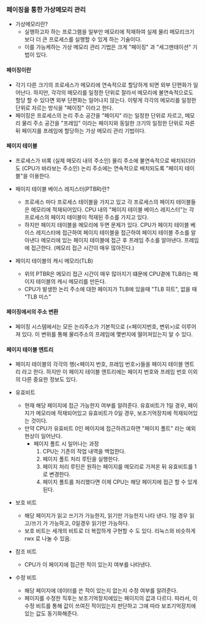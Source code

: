 ### 페이징을 통한 가상메모리 관리

- 가상메모리란?
  - 실행하고자 하는 프로그램을 일부만 메모리에 적재하여 실제 물리 메모리크기보다 더 큰 프로세스를 실행할 수 있게 하는 기술이다.
  - 이를 가능케하는 가상 메모리 관리 기법은 크게 "페이징" 과 "세그멘테이션" 기법이 있다.

#### 페이징이란

- 각기 다른 크기의 프로세스가 메모리에 연속적으로 할당하게 되면 외부 단편화가 일어난다.
  하지만, 각각의 메모리를 일정한 단위로 잘라서 메모리에 불연속적으로도 할당 할 수 있다면 외부 단편화는 일어나지 않는다.
  이렇게 각각의 메모리를 일정한 단위로 자르는 방식을 "페이징" 이라고 한다.
- 페이징은 프로세스의 논리 주소 공간을 "페이지" 라는 일정한 단위로 자르고,
  메모리 물리 주소 공간을 "프레임" 이라는 페이지와 동일한 크기의 일정한 단위로 자른 뒤 페이지를 프레임에 할당하는 가상 메모리 관리 기법이다.

#### 페이지 테이블

- 프로세스가 비록 (실제 메모리 내의 주소인) 물리 주소에 불연속적으로 배치되더라도 (CPU가 바라보는 주소인) 논리 주소에는 연속적으로 배치되도록 "페이지 테이블"을 이용한다.

- 페이지 테이블 베이스 레지스터(PTBR)란?

  - 프로세스 마다 프로세스 테이블을 가지고 있고 각 프로세스의 페이지 테이블들은 메모리에 적재되어있다.
    CPU 내의 "페이지 테이블 베이스 레지스터"는 각 프로세스의 페이지 테이블이 적재된 주소를 가지고 있다.
  - 하지만 페이지 테이블을 메모리에 두면 문제가 있다.
    CPU가 페이지 테이블 베이스 레지스터에 접근하여 페이지 테이블을 접근하여 페이지 테이블 주소를 알아낸다
    메모리에 있는 페이지 테이블에 접근 후 프레임 주소를 알아낸다.
    프레임에 접근한다.
    (메모리 접근 시간이 매우 많아진다.)

- 페이지 테이블의 캐시 메모리(TLB)
  - 위의 PTBR은 메모리 접근 시간이 매우 많아지기 떄문에 CPU곁에 TLB라는 페이지 테이블의 캐시 메모리를 만든다.
  - CPU가 발생한 논리 주소에 대한 페이지가 TLB에 있을때 "TLB 히트", 없을 때 "TLB 미스"

#### 페이징에서의 주소 변환

- 페이징 시스템에서는 모든 논리주소가 기본적으로 (<페이지번호, 변위>)로 이루어져 있다.
  이 변위를 통해 물리주소의 프레임에 몇번지에 떨어져있는지 알 수 있다.

#### 페이지 테이블 엔트리

- 페이지 테이블의 각각의 행(<페이지 번호, 프레임 번호>)들을 페이지 테이블 엔트리 라고 한다.
  하지만 이 페이지 테이블 엔트리에는 페이지 번호와 프레임 번호 이외의 다른 중요한 정보도 있다.

- 유효비트

  - 현재 해당 페이지에 접근 가능한지 여부를 알려준다.
    유효비트가 1일 경우, 페이지가 메모리에 적재되어있고 유효비트가 0일 경우, 보조기억장치에 적재되어있는 것이다.
  - 만약 CPU가 유효비트 0인 페이지에 접근하려고하면 "페이지 폴트" 라는 예외 현상이 일어난다.
    - 페이지 폴트 시 일어나는 과정
      1. CPU는 기존의 작업 내역을 백업한다.
      2. 페이지 폴트 처리 루틴을 실행한다.
      3. 페이지 처리 루틴은 원하는 페이지를 메모리로 가져온 뒤 유효비트를 1로 변경한다.
      4. 페이지 폴트를 처리했다면 이제 CPU는 해당 페이지에 접근 할 수 있게 된다.

- 보호 비트

  - 해당 페이지가 읽고 쓰기가 가능한지, 읽기만 가능한지 나타 낸다.
    1일 경우 읽고/쓰기 가 가능하고, 0일경우 읽기만 가능하다.
  - 보호 비트는 세개의 비트로 더 복잡하게 구현할 수 도 있다.
    리눅스와 비슷하게 rwx 로 나눌 수 있음.

- 참조 비트

  - CPU가 이 페이지에 접근한 적이 있는지 여부를 나타낸다.

- 수정 비트
  - 해당 페이지에 데이터를 쓴 적이 있는지 없는지 수정 여부를 알려준다.
  - 페이지를 수정한 직후는 보조기억장치에있는 페이지의 값과 다르다.
    따라서, 이 수정 비트를 통해 값이 쓰여진 적이있는지 판단하고 그에 따라 보조기억장치에 있는 값도 동기화해준다.
